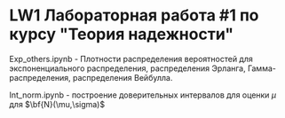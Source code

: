 # LW1 Лабораторная работа #1 по курсу "Теория надежности"
Exp_others.ipynb - Плотности распределения вероятностей для экспоненциального распределения, распределения Эрланга, Гамма-распределения, распределения Вейбулла.

Int_norm.ipynb - построение доверительных интервалов для оценки $\mu$ для $\bf{N}(\mu,\sigma)$
